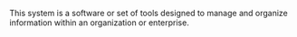 This system is a software or set of tools designed to manage and organize information within an organization or enterprise.